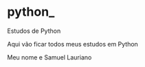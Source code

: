 # python_
 Estudos de Python

Aqui vão ficar todos meus estudos em Python

Meu nome e Samuel Lauriano 
